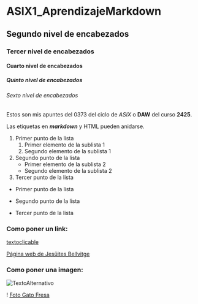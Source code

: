 # ASIX1_AprendizajeMarkdown
## Segundo nivel de encabezados
### Tercer nivel de encabezados
#### Cuarto nivel de encabezados
##### Quinto nivel de encabezados
###### Sexto nivel de encabezados

Estos son mis apuntes del 0373 del ciclo de _ASIX_ o **DAW** del curso __2425__.

Las etiquetas en **_markdown_** y HTML pueden anidarse.

1. Primer punto de la lista
    1. Primer elemento de la sublista 1
    2. Segundo elemento de la sublista 1
2. Segundo punto de la lista
    * Primer elemento de la sublista 2
    * Segundo elemento de la sublista 2
3. Tercer punto de la lista

* Primer punto de la lista
- Segundo punto de la lista
+ Tercer punto de la lista


### Como poner un link:

[textoclicable](URL "Titulo opcional")

[Página web de Jesüites Bellvitge](https://www.fje.edu/ca/jesuites-bellvitge "Titulo opcional")


### Como poner una imagen:

![TextoAlternativo](UbicaciónDeLaImagen "Titulo opcional")

! [Foto Gato Fresa](https://github.com/paulamoreno27/ASIX1_AprendizajeMarkdown/blob/main/gatofresa.jpg "Titulo opcional")